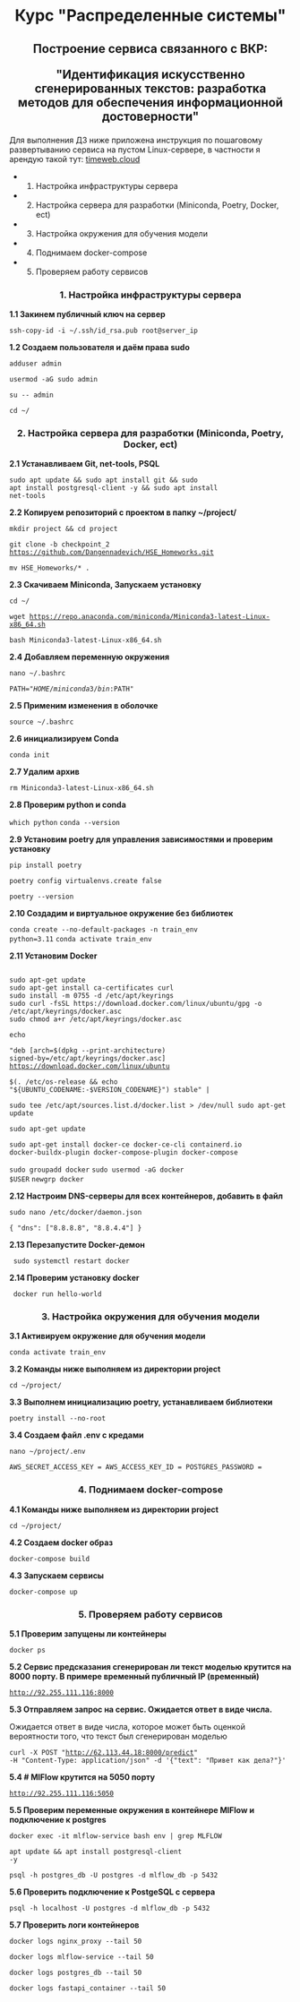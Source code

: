 <h1 align="center">Курс "Распределенные системы"</h1>

<h2 align="center">Построение сервиcа связанного с ВКР: 

"Идентификация искусственно сгенерированных текстов: разработка методов для обеспечения информационной достоверности"</h2>

Для выполнения ДЗ ниже приложена инструкция по пошаговому развертыванию сервиса на пустом Linux-сервере, в частности я арендую такой тут: <a href="https://timeweb.cloud" target="_blank">timeweb.cloud</a>  

* 1) Настройка инфраструктуры сервера
* 2) Настройка сервера для разработки (Miniconda, Poetry, Docker, ect)
* 3) Настройка окружения для обучения модели
* 4) Поднимаем docker-compose
* 5) Проверяем работу сервисов


<h3 align="center">1. Настройка инфраструктуры сервера</h3>

<b>1.1 Закинем публичный ключ на сервер </b>

<code>ssh-copy-id -i ~/.ssh/id_rsa.pub root@server_ip </code>

<b>1.2 Создаем пользователя и даём права sudo</b>

<code>adduser admin</code>

<code>usermod -aG sudo admin</code>

<code>su -- admin</code>

<code>cd ~/</code>


<h3 align="center">2. Настройка сервера для разработки (Miniconda, Poetry, Docker, ect)</h3>

<b>2.1 Устанавливаем Git, net-tools, PSQL</b>

<code>sudo apt update && sudo apt install git && sudo apt install postgresql-client -y && sudo apt install net-tools</code>

<b>2.2 Копируем репозиторий с проектом в папку ~/project/</b>

<code>mkdir project && cd project </code>

<code>git clone -b checkpoint_2 https://github.com/Dangennadevich/HSE_Homeworks.git </code>

<code>mv HSE_Homeworks/* .</code>

<b>2.3 Скачиваем Miniconda, Запускаем установку</b>

<code>cd ~/</code>

<code>wget https://repo.anaconda.com/miniconda/Miniconda3-latest-Linux-x86_64.sh</code>

<code>bash Miniconda3-latest-Linux-x86_64.sh</code>

<b>2.4 Добавляем переменную окружения </b>

<code>nano ~/.bashrc</code>

<code>PATH="$HOME/miniconda3/bin:$PATH" </code>

<b>2.5 Применим изменения в оболочке </b>

<code>source ~/.bashrc </code>

<b>2.6 инициализируем Conda  </b>

<code>conda init </code>

<b>2.7 Удалим архив  </b>

<code>rm Miniconda3-latest-Linux-x86_64.sh </code>

<b>2.8 Проверим python и conda  </b>

<code>which python</code>
<code>conda --version</code>

<b>2.9 Установим poetry для управления зависимостями и проверим установку  </b>

<code>pip install poetry</code>

<code>poetry config virtualenvs.create false</code>

<code>poetry --version</code>

<b>2.10 Создадим и виртуальное окружение без библиотек  </b>

<code>conda create --no-default-packages -n train_env python=3.11</code>
<code>conda activate train_env</code>

<b>2.11 Установим Docker  </b>

<code>
sudo apt-get update
sudo apt-get install ca-certificates curl
sudo install -m 0755 -d /etc/apt/keyrings
sudo curl -fsSL https://download.docker.com/linux/ubuntu/gpg -o /etc/apt/keyrings/docker.asc
sudo chmod a+r /etc/apt/keyrings/docker.asc</code>


<code>echo \
  "deb [arch=$(dpkg --print-architecture) signed-by=/etc/apt/keyrings/docker.asc] https://download.docker.com/linux/ubuntu \
  $(. /etc/os-release && echo "${UBUNTU_CODENAME:-$VERSION_CODENAME}") stable" | \
  sudo tee /etc/apt/sources.list.d/docker.list > /dev/null
sudo apt-get update</code>

<code>sudo apt-get update</code>

<code>sudo apt-get install docker-ce docker-ce-cli containerd.io docker-buildx-plugin docker-compose-plugin docker-compose </code>

<code>sudo groupadd docker</code>
<code>sudo usermod -aG docker $USER</code>
<code>newgrp docker</code>

<b>2.12 Настроим DNS-серверы для всех контейнеров, добавить в файл </b>

<code>sudo nano /etc/docker/daemon.json</code>

<code>{
  "dns": ["8.8.8.8", "8.8.4.4"]
}</code>

<b>2.13 Перезапустите Docker-демон  </b>

<code> sudo systemctl restart docker </code>

<b>2.14 Проверим установку docker </b>

<code> docker run hello-world </code>


<h3 align="center">3. Настройка окружения для обучения модели </h3>

<b>3.1 Активируем окружение для обучения модели </b>

<code>conda activate train_env </code> 

<b>3.2 Команды ниже выполняем из директории project </b>

<code>cd ~/project/ </code> 

<b>3.3 Выполнем инициализацию poetry, устанавливаем библиотеки</b>

<code>poetry install --no-root </code> 

<b>3.4 Создаем файл .env с кредами </b>

<code>nano ~/project/.env</code>

<code>AWS_SECRET_ACCESS_KEY = 
AWS_ACCESS_KEY_ID = 
POSTGRES_PASSWORD =
</code> 


<h3 align="center">4. Поднимаем docker-compose </h3>

<b>4.1 Команды ниже выполняем из директории project </b>

<code>cd ~/project/ </code> 

<b>4.2 Создаем docker образ </b>

<code>docker-compose build </code> 

<b>4.3 Запускаем сервисы  </b>

<code>docker-compose up </code> 


<h3 align="center">5. Проверяем работу сервисов </h3>

<b>5.1 Проверим запущены ли контейнеры</b>

<code>docker ps </code> 

<b>5.2 Сервис предсказания сгенерирован ли текст моделью крутится на 8000 порту. В примере временный публичный IP (временный)</b>

<code>http://92.255.111.116:8000</code> 

<b>5.3 Отправляем запрос на сервис. Ожидается ответ в виде числа.</b>

Ожидается ответ в виде числа, которое может быть оценкой вероятности того, что текст был сгенерирован моделью

<code>curl -X POST "http://62.113.44.18:8000/predict" -H "Content-Type: application/json" -d '{"text": "Привет как дела?"}' </code> 

<b>5.4 # MlFlow крутится на 5050 порту</b>

<code>http://92.255.111.116:5050</code> 

<b>5.5 Проверим переменные окружения в контейнере MlFlow и подключение к postgres</b>

<code>docker exec -it mlflow-service bash
env | grep MLFLOW </code> 

<code>apt update && apt install postgresql-client -y</code> 

<code>psql -h postgres_db -U postgres -d mlflow_db -p 5432</code> 

<b>5.6 Проверить подключение к PostgeSQL с сервера</b>

<code>psql -h localhost -U postgres -d mlflow_db -p 5432 </code> 

<b>5.7 Проверить логи контейнеров</b>

<code>docker logs nginx_proxy --tail 50</code> 

<code>docker logs mlflow-service --tail 50</code> 

<code>docker logs postgres_db --tail 50</code> 

<code>docker logs fastapi_container --tail 50</code> 
